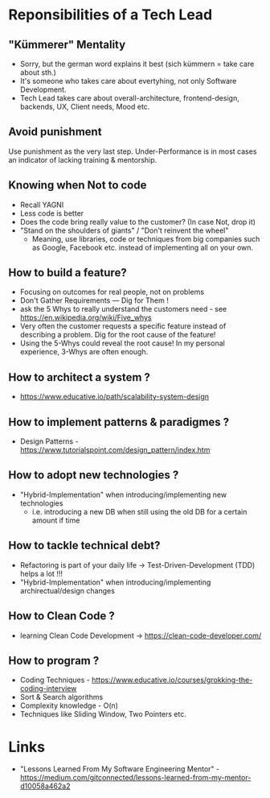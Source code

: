 # Reponsibilities of a Tech Lead

## "Kümmerer" Mentality

- Sorry, but the german word explains it best (sich kümmern = take care about sth.)
- It's someone who takes care about evertyhing, not only Software Development.
- Tech Lead takes care about overall-architecture, frontend-design, backends, UX, Client needs, Mood etc.

## Avoid punishment

Use punishment as the very last step. Under-Performance is in most cases an indicator of lacking training & mentorship.

## Knowing when Not to code

- Recall YAGNI
- Less code is better
- Does the code bring really value to the customer?
  (In case Not, drop it)
- "Stand on the shoulders of giants" / "Don't reinvent the wheel"
  - Meaning, use libraries, code or techniques from big companies such as Google, Facebook etc. instead of implementing all on your own.

## How to build a feature?

- Focusing on outcomes for real people, not on problems
- Don't Gather Requirements — Dig for Them !
- ask the 5 Whys to really understand the customers need - see https://en.wikipedia.org/wiki/Five_whys
- Very often the customer requests a specific feature instead of describing a problem. Dig for the root cause of the feature!
- Using the 5-Whys could reveal the root cause! In my personal experience, 3-Whys are often enough.

## How to architect a system ?

- https://www.educative.io/path/scalability-system-design

## How to implement patterns & paradigmes ?

- Design Patterns - https://www.tutorialspoint.com/design_pattern/index.htm

## How to adopt new technologies ?

- "Hybrid-Implementation" when introducing/implementing new technologies
  - i.e. introducing a new DB when still using the old DB for a certain amount if time

## How to tackle technical debt?

- Refactoring is part of your daily life -> Test-Driven-Development (TDD) helps a lot !!!
- "Hybrid-Implementation" when introducing/implementing archirectual/design changes

## How to Clean Code ?

- learning Clean Code Development -> https://clean-code-developer.com/

## How to program ?

- Coding Techniques - https://www.educative.io/courses/grokking-the-coding-interview
- Sort & Search algorithms
- Complexity knowledge - O(n)
- Techniques like Sliding Window, Two Pointers etc.

# Links

- "Lessons Learned From My Software Engineering Mentor" - https://medium.com/gitconnected/lessons-learned-from-my-mentor-d10058a462a2
